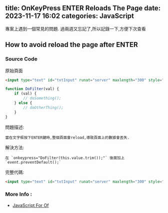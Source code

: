 title: OnKeyPress ENTER Reloads The Page
date: 2023-11-17 16:02
categories: JavaScript
---------------------------

專案上遇到一個常見的問題. 過兩週又忘記了,所以記錄一下,方便下次查看

## How to avoid reload the page after ENTER

### Source Code

原始頁面 

``` html
<input type="text" id="txtInput" runat="server" maxlength="300" style="width: 80%;" onkeypress="DoFilter(this.value.trim());"/>
```

``` js
function DoFilter(val) {
    if (val) {
        // doSomething();
    } else {
        // doOtherThing();
    }
}
```

問題描述: 

    當在文字框按下ENTER鍵時,整個頁面會reload,導致頁面上的數據會丟失.

解決方法: 

    在 `onkeypress="DoFilter(this.value.trim());"` 後面加上 `event.preventDefault();`

完整代碼:

``` html
<input type="text" id="txtInput" runat="server" maxlength="300" style="width: 80%;" onkeypress="DoFilter(this.value.trim()); event.preventDefault();"/>
```

### More Info :
- [JavaScript For Of](https://stackoverflow.com/questions/12781308/onkeypress-enter-reloads-the-page)